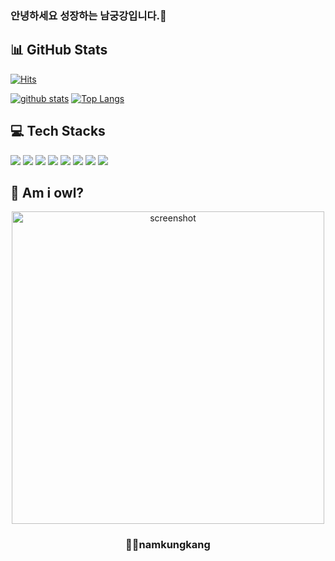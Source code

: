 ### 안녕하세요 성장하는 남궁강입니다.👋

## 📊 GitHub Stats

[![Hits](https://hits.seeyoufarm.com/api/count/incr/badge.svg?url=https%3A%2F%2Fgithub.com%2Fnamkungkang)](https://hits.seeyoufarm.com)
<!--
**namkungkang/namkungkang** is a ✨ _special_ ✨ repository because its `README.md` (this file) appears on your GitHub profile.

Here are some ideas to get you started:

- 🔭 I’m currently working on ...
- 🌱 I’m currently learning ...
- 👯 I’m looking to collaborate on ...
- 🤔 I’m looking for help with ...
- 💬 Ask me about ...
- 📫 How to reach me: ...
- 😄 Pronouns: ...
- ⚡ Fun fact: ...
-->

[![github stats](https://github-readme-stats.vercel.app/api?username=namkungkang&show_icons=true&hide_border=true)](https://github.com/namkungkang)
[![Top Langs](https://github-readme-stats.vercel.app/api/top-langs/?username=namkungkang&layout=compact)](https://github.com/namkungkang)

## 💻 Tech Stacks
<p>
<img src="https://img.shields.io/badge/C-A8B9CC?style=flat-square&logo=C&logoColor=white"/> 
<img src="https://img.shields.io/badge/C++-A8B9CC?style=flat-square&logo=C++&logoColor=white"/> 
<img src="https://img.shields.io/badge/Java-007396?style=flat-square&logo=java&logoColor=white"/> 
<img src="https://img.shields.io/badge/Python-3776AB?style=flat-square&logo=python&logoColor=white"/>
<img src="https://img.shields.io/badge/JavaScript-F7DF1E?style=flat-square&logo=javascript&logoColor=black"/> 
<img src="https://img.shields.io/badge/HTML5-E34F26?style=flat-square&logo=html5&logoColor=white"/> 
<img src="https://img.shields.io/badge/CSS-1572B6?style=flat-square&logo=css3&logoColor=white"/> 
<img src="https://img.shields.io/badge/React-2E2E2E?style=flat-square&logo=react&logoColor=61DAFB"/> 
</p>


## 🦉 Am i owl?
<p align="center">
  <a href="http://lovera.maxam.now.sh/">
    <img src="https://user-images.githubusercontent.com/25841814/79395484-5081ae80-7fac-11ea-9e27-ac91472e31dd.png" alt="screenshot" width="500">
  </a>
  <h3 align="center">📌✨namkungkang</h3>
</p>
